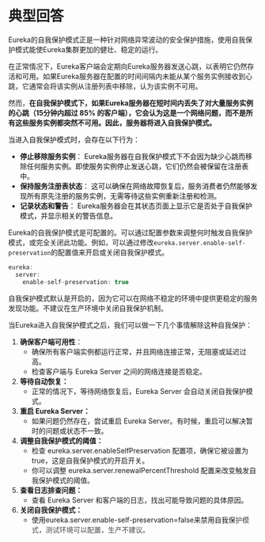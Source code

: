 # 典型回答


Eureka的自我保护模式正是一种针对网络异常波动的安全保护措施，使用自我保护模式能使Eureka集群更加的健壮、稳定的运行。



在正常情况下，Eureka客户端会定期向Eureka服务器发送心跳，以表明它仍然存活和可用。如果Eureka服务器在配置的时间间隔内未能从某个服务实例接收到心跳，它通常会将该实例从注册列表中移除，认为该实例不可用。



然而，**在自我保护模式下，如果Eureka服务器在短时间内丢失了对大量服务实例的心跳（15分钟内超过 85% 的客户端），它会认为这是一个网络问题，而不是所有这些服务实例都突然不可用。因此，服务器将进入自我保护模式。**



<font style="color:rgb(13, 13, 13);">当进入自我保护模式时，会存在以下行为：</font>



+ **停止移除服务实例**：<font style="color:rgb(13, 13, 13);"> Eureka服务器在自我保护模式下不会因为缺少心跳而移除任何服务实例。即使服务实例停止发送心跳，它们仍然会被保留在注册表中。</font>
+ **保持服务注册表状态**：<font style="color:rgb(13, 13, 13);"> 这可以确保在网络故障恢复后，服务消费者仍然能够发现所有原先注册的服务实例，无需等待这些实例重新注册和检测。</font>
+ **记录状态和警告**：<font style="color:rgb(13, 13, 13);"> Eureka服务器会在其状态页面上显示它是否处于自我保护模式，并显示相关的警告信息。</font>

<font style="color:rgb(13, 13, 13);"></font>

Eureka的自我保护模式是可配置的。可以通过配置参数来调整何时触发自我保护模式，或完全关闭此功能。例如，可以通过修改`eureka.server.enable-self-preservation`的配置值来开启或关闭自我保护模式。



```java
eureka:
  server:
    enable-self-preservation: true
```



自我保护模式默认是开启的，因为它可以在网络不稳定的环境中提供更稳定的服务发现功能。不建议在生产环境中关闭自我保护机制。



当Eureka进入自我保护模式之后，我们可以做一下几个事情解除这种自我保护：



1. **确保客户端可用性**：
    - 确保所有客户端实例都运行正常，并且网络连接正常，无阻塞或延迟过高。
    - 检查客户端与 Eureka Server 之间的网络连接是否稳定。
2. **等待自动恢复：**
    - 正常的情况下，等待网络恢复后，Eureka Server 会自动关闭自我保护模式。
3. **重启 Eureka Server：**
    - 如果问题仍然存在，尝试重启 Eureka Server。有时候，重启可以解决暂时的问题或状态不一致。
4. **调整自我保护模式的阈值：**
    - 检查 eureka.server.enableSelfPreservation 配置项，确保它被设置为 true，这是自我保护模式的开启开关。
    - 你可以调整 eureka.server.renewalPercentThreshold 配置来改变触发自我保护模式的阈值。
5. **查看日志排查问题：**
    - 查看 Eureka Server 和客户端的日志，找出可能导致问题的具体原因。
6. **关闭自我保护模式：**
    - 使用eureka.server.enable-self-preservation=false来禁用自我保<font style="color:rgb(75, 75, 75);">护模式，测试环境可以配置，生产不建议。</font>





